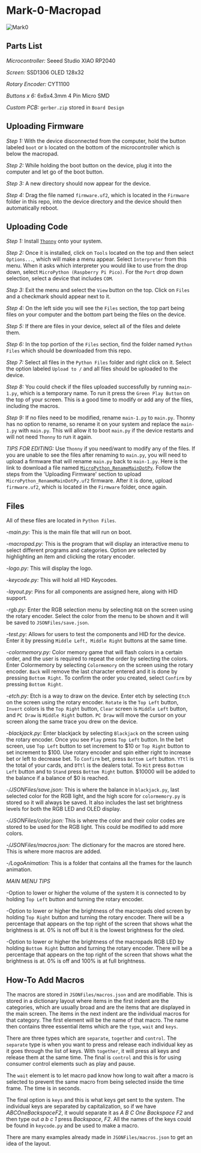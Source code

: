 # Mark-0-Macropad

![Mark0](Images/mark0.gif)

## Parts List

_Microcontroller:_ Seeed Studio XIAO RP2040

_Screen:_ SSD1306 OLED 128x32

_Rotary Encoder:_ CYT1100

_Buttons x 6:_ 6x6x4.3mm 4 Pin Micro SMD

_Custom PCB:_ `gerber.zip` stored in `Board Design`

## Uploading Firmware

_Step 1:_ With the device disconnected from the computer, hold the button labeled `boot` or `b` located on the bottom of the microcontroller which is below the macropad.

_Step 2:_ While holding the boot button on the device, plug it into the computer and let go of the boot button.

_Step 3:_ A new directory should now appear for the device.

_Step 4:_ Drag the file named `firmware.uf2`, which is located in the `Firmware` folder in this repo, into the device directory and the device should then automatically reboot.

## Uploading Code

_Step 1:_ Install [`Thonny`](https://thonny.org) onto your system.

_Step 2:_ Once it is installed, click on `Tools` located on the top and then select `Options...`, which will make a menu appear. Select `Interpreter` from this menu. When it asks which interpreter you would like to use from the drop down, select `MicroPython (Raspberry Pi Pico)`. For the `Port` drop down selection, select a device that includes `COM`.

_Step 3:_ Exit the menu and select the `View` button on the top. Click on `Files` and a checkmark should appear next to it.

_Step 4:_ On the left side you will see the `Files` section, the top part being files on your computer and the bottom part being the files on the device.

_Step 5:_ If there are files in your device, select all of the files and delete them.

_Step 6:_ In the top portion of the `Files` section, find the folder named `Python Files` which should be downloaded from this repo.

_Step 7:_ Select all files in the `Python Files` folder and right click on it. Select the option labeled `Upload to /` and all files should be uploaded to the device.

_Step 8:_ You could check if the files uploaded successfully by running `main-1.py`, which is a temporary name. To run it press the `Green Play Button` on the top of your screen. This is a good time to modify or add any of the files, including the macros.

_Step 9:_ If no files need to be modified, rename `main-1.py` to `main.py`. Thonny has no option to rename, so rename it on your system and replace the `main-1.py` with `main.py`. This will allow it to boot `main.py` if the device restarts and will not need `Thonny` to run it again.

_TIPS FOR EDITING:_ Use `Thonny` if you need/want to modify any of the files. If you are unable to see the files after renaming to `main.py`, you will need to upload a firmware that will rename `main.py` back to `main-1.py`. Here is the link to download a file named [`MicroPython_RenameMainDotPy`](https://forums.raspberrypi.com/download/file.php?id=45227&sid=cec97039a4f7ce336c4e816c979cb3d3). Follow the steps from the 'Uploading Firmware' section to upload `MicroPython_RenameMainDotPy.uf2` firmware. After it is done, upload `firmware.uf2`, which is located in the `Firmware` folder, once again.

## Files

All of these files are located in `Python Files`.

-_main.py:_ This is the main file that will run on boot.

-_macropad.py:_ This is the program that will display an interactive menu to select different programs and categories. Option are selected by highlighting an item and clicking the rotary encoder.

-_logo.py:_ This will display the logo.

-_keycode.py:_ This will hold all HID Keycodes.

-_layout.py:_ Pins for all components are assigned here, along with HID support.

-_rgb.py:_ Enter the RGB selection menu by selecting `RGB` on the screen using the rotary encoder. Select the color from the menu to be shown and it will be saved to `JSONFiles/save.json`.

-_test.py:_ Allows for users to test the components and HID for the device. Enter it by pressing `Middle Left, Middle Right` buttons at the same time.

-_colormemory.py:_ Color memory game that will flash colors in a certain order, and the user is required to repeat the order by selecting the colors. Enter Colormemory by selecting `Colormemory` on the screen using the rotary encoder. `Back` will remove the last character entered and it is done by pressing `Bottom Right`. To confirm the order you created, select `Confirm` by pressing `Bottom Right`.

-_etch.py:_ Etch is a way to draw on the device. Enter etch by selecting `Etch` on the screen using the rotary encoder. `Rotate` is the `Top Left` button, `Invert` colors is the `Top Right` button, `Clear` screen is `Middle Left` button, and `PC Draw` is `Middle Right` button. `PC Draw` will move the cursor on your screen along the same trace you drew on the device.

-_blackjack.py:_ Enter blackjack by selecting `Blackjack` on the screen using the rotary encoder. Once you see `Play` press `Top Left` button. In the bet screen, use `Top Left` button to set increment to $10 or `Top Right` button to set increment to $100. Use rotary encoder and spin either right to increase bet or left to decrease bet. To `Confirm` bet, press `Bottom Left` button. `YTtl` is the total of your cards, and `DTtl` is the dealers total. To `Hit` press `Bottom Left` button and to `Stand` press `Bottom Right` button. $10000 will be added to the balance if a balance of $0 is reached.

-_/JSONFiles/save.json:_ This is where the balance in `blackjack.py`, last selected color for the RGB light, and the high score for `colormemory.py` is stored so it will always be saved. It also includes the last set brightness levels for both the RGB LED and OLED display.

-_/JSONFiles/color.json:_ This is where the color and their color codes are stored to be used for the RGB light. This could be modified to add more colors.

-_/JSONFiles/macros.json:_ The dictionary for the macros are stored here. This is where more macros are added.

-_/LogoAnimation:_ This is a folder that contains all the frames for the launch animation.

_MAIN MENU TIPS_

-Option to lower or higher the volume of the system it is connected to by holding `Top Left` button and turning the rotary encoder.

-Option to lower or higher the brightness of the macropads oled screen by holding `Top Right` button and turning the rotary encoder. There will be a percentage that appears on the top right of the screen that shows what the brightness is at. 0% is not off but it is the lowest brightness for the oled.

-Option to lower or higher the brightness of the macropads RGB LED by holding `Bottom Right` button and turning the rotary encoder. There will be a percentage that appears on the top right of the screen that shows what the brightness is at. 0% is off and 100% is at full brightness.

## How-To Add Macros

The macros are stored in `JSONFiles/macros.json` and are modifiable. This is stored in a dictionary layout where items in the first indent are the categories, which are usually broad and are the items that are displayed in the main screen. The items in the next indent are the individual macros for that category. The first element will be the name of that macro. The name then contains three essential items which are the `type`, `wait` and `keys`.

There are three types which are `separate`, `together` and `control`. The `separate` type is when you want to press and release each individual key as it goes through the list of keys. With `together`, it will press all keys and release them at the same time. The final is `control` and this is for using consumer control elements such as play and pause.

The `wait` element is to let macro pad know how long to wait after a macro is selected to prevent the same macro from being selected inside the time frame. The time is in seconds.

The final option is `keys` and this is what keys get sent to the system. The individual keys are separated by capitalization, so if we have _ABCOneBackspaceF2_, it would separate it as _A B C One Backspace F2_ and then type out _a b c 1_ press _Backspace_, _F2_. All the names of the keys could be found in `keycode.py` and be used to make a macro.

There are many examples already made in `JSONFiles/macros.json` to get an idea of the layout.
